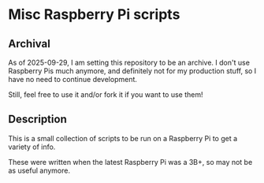 # Misc Raspberry Pi scripts

## Archival

As of 2025-09-29, I am setting this repository to be an archive. I don't use Raspberry Pis much anymore, and definitely not for my production stuff, so I have no need to continue development.

Still, feel free to use it and/or fork it if you want to use them!

## Description

This is a small collection of scripts to be run on a Raspberry Pi to get a variety of info.

These were written when the latest Raspberry Pi was a 3B+, so may not be as useful anymore.
